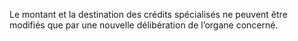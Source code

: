 Le montant et la destination des crédits spécialisés ne peuvent être modifiés que par une nouvelle délibération de l’organe concerné.
